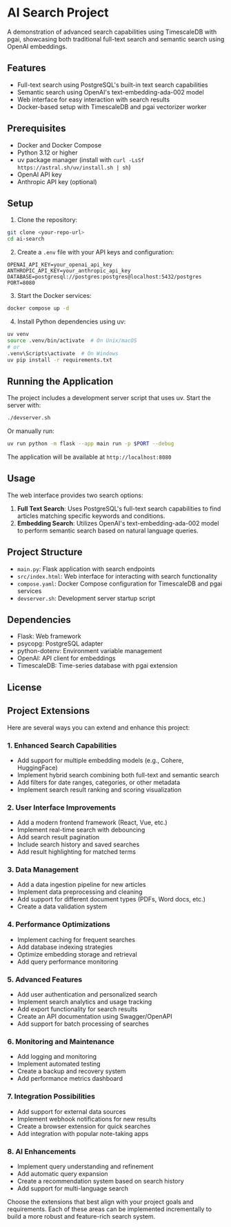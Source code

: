 # AI Search Project

A demonstration of advanced search capabilities using TimescaleDB with pgai, showcasing both traditional full-text search and semantic search using OpenAI embeddings.

## Features

- Full-text search using PostgreSQL's built-in text search capabilities
- Semantic search using OpenAI's text-embedding-ada-002 model
- Web interface for easy interaction with search results
- Docker-based setup with TimescaleDB and pgai vectorizer worker

## Prerequisites

- Docker and Docker Compose
- Python 3.12 or higher
- uv package manager (install with `curl -LsSf https://astral.sh/uv/install.sh | sh`)
- OpenAI API key
- Anthropic API key (optional)

## Setup

1. Clone the repository:
```bash
git clone <your-repo-url>
cd ai-search
```

2. Create a `.env` file with your API keys and configuration:
```env
OPENAI_API_KEY=your_openai_api_key
ANTHROPIC_API_KEY=your_anthropic_api_key
DATABASE=postgresql://postgres:postgres@localhost:5432/postgres
PORT=8080
```

3. Start the Docker services:
```bash
docker compose up -d
```

4. Install Python dependencies using uv:
```bash
uv venv
source .venv/bin/activate  # On Unix/macOS
# or
.venv\Scripts\activate  # On Windows
uv pip install -r requirements.txt
```

## Running the Application

The project includes a development server script that uses uv. Start the server with:
```bash
./devserver.sh
```

Or manually run:
```bash
uv run python -m flask --app main run -p $PORT --debug
```

The application will be available at `http://localhost:8080`

## Usage

The web interface provides two search options:

1. **Full Text Search**: Uses PostgreSQL's full-text search capabilities to find articles matching specific keywords and conditions.
2. **Embedding Search**: Utilizes OpenAI's text-embedding-ada-002 model to perform semantic search based on natural language queries.

## Project Structure

- `main.py`: Flask application with search endpoints
- `src/index.html`: Web interface for interacting with search functionality
- `compose.yaml`: Docker Compose configuration for TimescaleDB and pgai services
- `devserver.sh`: Development server startup script

## Dependencies

- Flask: Web framework
- psycopg: PostgreSQL adapter
- python-dotenv: Environment variable management
- OpenAI: API client for embeddings
- TimescaleDB: Time-series database with pgai extension

## License


## Project Extensions

Here are several ways you can extend and enhance this project:

### 1. Enhanced Search Capabilities
- Add support for multiple embedding models (e.g., Cohere, HuggingFace)
- Implement hybrid search combining both full-text and semantic search
- Add filters for date ranges, categories, or other metadata
- Implement search result ranking and scoring visualization

### 2. User Interface Improvements
- Add a modern frontend framework (React, Vue, etc.)
- Implement real-time search with debouncing
- Add search result pagination
- Include search history and saved searches
- Add result highlighting for matched terms

### 3. Data Management
- Add a data ingestion pipeline for new articles
- Implement data preprocessing and cleaning
- Add support for different document types (PDFs, Word docs, etc.)
- Create a data validation system

### 4. Performance Optimizations
- Implement caching for frequent searches
- Add database indexing strategies
- Optimize embedding storage and retrieval
- Add query performance monitoring

### 5. Advanced Features
- Add user authentication and personalized search
- Implement search analytics and usage tracking
- Add export functionality for search results
- Create an API documentation using Swagger/OpenAPI
- Add support for batch processing of searches

### 6. Monitoring and Maintenance
- Add logging and monitoring
- Implement automated testing
- Create a backup and recovery system
- Add performance metrics dashboard

### 7. Integration Possibilities
- Add support for external data sources
- Implement webhook notifications for new results
- Create a browser extension for quick searches
- Add integration with popular note-taking apps

### 8. AI Enhancements
- Implement query understanding and refinement
- Add automatic query expansion
- Create a recommendation system based on search history
- Add support for multi-language search

Choose the extensions that best align with your project goals and requirements. Each of these areas can be implemented incrementally to build a more robust and feature-rich search system.


